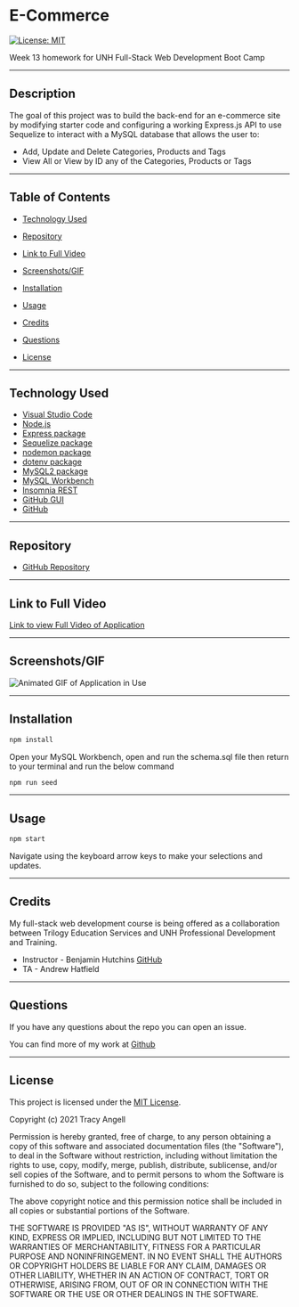 # E-Commerce

[![License: MIT](https://img.shields.io/badge/License-MIT-yellow.svg)](https://opensource.org/licenses/MIT)

Week 13 homework for UNH Full-Stack Web Development Boot Camp

***

## Description

The goal of this project was to build the back-end for an e-commerce site by modifying starter code and configuring a working Express.js API to use Sequelize to interact with a MySQL database that allows the user to:

- Add, Update and Delete Categories, Products and Tags
- View All or View by ID any of the Categories, Products or Tags

***

## Table of Contents

- [Technology Used](#technology-used)

- [Repository](#repository)

- [Link to Full Video](#link-to-full-video)

- [Screenshots/GIF](#screenshots/gif)

- [Installation](#installation)

- [Usage](#usage)

- [Credits](#credits)

- [Questions](#questions)

- [License](#license)

***

## Technology Used

- [Visual Studio Code](https://code.visualstudio.com/)
- [Node.js](https://nodejs.org/en/)
- [Express package](https://www.npmjs.com/package/express)
- [Sequelize package](https://www.npmjs.com/package/sequelize)
- [nodemon package](https://www.npmjs.com/package/nodemon)
- [dotenv package](https://www.npmjs.com/package/dotenv)
- [MySQL2 package](https://www.npmjs.com/package/mysql2)
- [MySQL Workbench](https://www.mysql.com/products/workbench/)
- [Insomnia REST](https://insomnia.rest/)
- [GitHub GUI](https://desktop.github.com/)
- [GitHub](https://www.github.com)

***

## Repository

- [GitHub Repository](https://github.com/tracye1083/E-Commerce)

***

## Link to Full Video

[Link to view Full Video of Application](https://drive.google.com/file/d/1Yw3THCa5YC3TE3p9XBJwqBFooaF1NtwJ/view)

***

## Screenshots/GIF

![Animated GIF of Application in Use](Assets/E-Commerce.gif)

***

## Installation

~~~javascript
npm install
~~~

Open your MySQL Workbench, open and run the schema.sql file then return to your terminal and run the below command

~~~javascript
npm run seed
~~~

***

## Usage

~~~javascript
npm start
~~~

Navigate using the keyboard arrow keys to make your selections and updates.

***

## Credits

My full-stack web development course is being offered as a collaboration between Trilogy Education Services and UNH Professional Development and Training.

- Instructor - Benjamin Hutchins [GitHub](https://github.com/benhutchins)
- TA - Andrew Hatfield

***

## Questions

If you have any questions about the repo you can open an issue.

You can find more of my work at [Github](https://www.github.com/tracye1083)

***

## License

This project is licensed under the [MIT License](https://choosealicense.com/licenses/mit).

Copyright (c) 2021 Tracy Angell

Permission is hereby granted, free of charge, to any person obtaining a copy of this software and associated documentation files (the "Software"), to deal in the Software without restriction, including without limitation the rights to use, copy, modify, merge, publish, distribute, sublicense, and/or sell copies of the Software, and to permit persons to whom the Software is furnished to do so, subject to the following conditions:

The above copyright notice and this permission notice shall be included in all copies or substantial portions of the Software.

THE SOFTWARE IS PROVIDED "AS IS", WITHOUT WARRANTY OF ANY KIND, EXPRESS OR IMPLIED, INCLUDING BUT NOT LIMITED TO THE WARRANTIES OF MERCHANTABILITY, FITNESS FOR A PARTICULAR PURPOSE AND NONINFRINGEMENT. IN NO EVENT SHALL THE AUTHORS OR COPYRIGHT HOLDERS BE LIABLE FOR ANY CLAIM, DAMAGES OR OTHER LIABILITY, WHETHER IN AN ACTION OF CONTRACT, TORT OR OTHERWISE, ARISING FROM, OUT OF OR IN CONNECTION WITH THE SOFTWARE OR THE USE OR OTHER DEALINGS IN THE
SOFTWARE.

